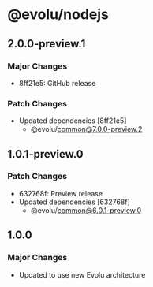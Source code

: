 # @evolu/nodejs

## 2.0.0-preview.1

### Major Changes

- 8ff21e5: GitHub release

### Patch Changes

- Updated dependencies [8ff21e5]
  - @evolu/common@7.0.0-preview.2

## 1.0.1-preview.0

### Patch Changes

- 632768f: Preview release
- Updated dependencies [632768f]
  - @evolu/common@6.0.1-preview.0

## 1.0.0

### Major Changes

- Updated to use new Evolu architecture
